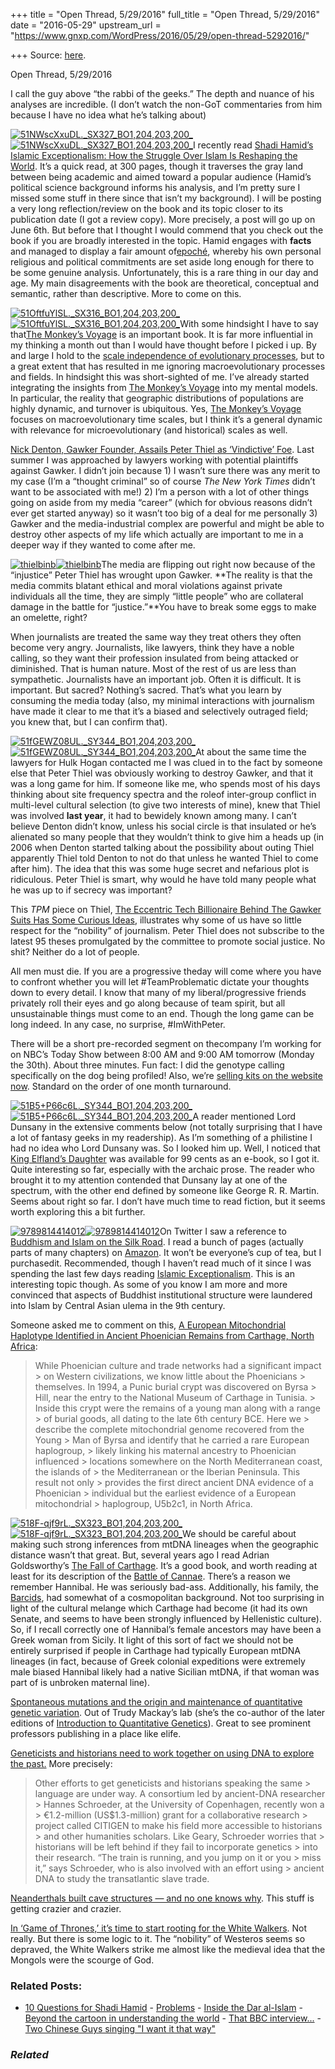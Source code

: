 +++
title = "Open Thread, 5/29/2016"
full_title = "Open Thread, 5/29/2016"
date = "2016-05-29"
upstream_url = "https://www.gnxp.com/WordPress/2016/05/29/open-thread-5292016/"

+++
Source: [here](https://www.gnxp.com/WordPress/2016/05/29/open-thread-5292016/).

Open Thread, 5/29/2016

I call the guy above “the rabbi of the geeks.” The depth and nuance of his analyses are incredible. (I don’t watch the non-GoT commentaries from him because I have no idea what he’s talking about)

[![51NWscXxuDL.\_SX327_BO1,204,203,200\_](https://i0.wp.com/www.unz.com/wp-content/uploads/2016/05/51NWscXxuDL._SX327_BO1204203200_-197x300.jpg?resize=197%2C300)![51NWscXxuDL.\_SX327_BO1,204,203,200\_](https://i0.wp.com/www.unz.com/wp-content/uploads/2016/05/51NWscXxuDL._SX327_BO1204203200_-197x300.jpg?resize=197%2C300)](https://www.amazon.com/Islamic-Exceptionalism-Struggle-Islam-Reshaping-ebook/dp/B0176XHHTA?ie=UTF8&redirect=true&tag=geneexpressio-20)I recently read [Shadi Hamid’s](https://twitter.com/shadihamid) [Islamic Exceptionalism: How the Struggle Over Islam Is Reshaping the World](https://www.amazon.com/Islamic-Exceptionalism-Struggle-Islam-Reshaping-ebook/dp/B0176XHHTA?ie=UTF8&redirect=true&tag=geneexpressio-20). It’s a quick read, at 300 pages, though it traverses the gray land between being academic and aimed toward a popular audience (Hamid’s political science background informs his analysis, and I’m pretty sure I missed some stuff in there since that isn’t my background). I will be posting a very long reflection/review on the book and its topic closer to its publication date (I got a review copy). More precisely, a post will go up on June 6th. But before that I thought I would commend that you check out the book if you are broadly interested in the topic. Hamid engages with **facts** and managed to display a fair amount of[epoché](https://en.wikipedia.org/wiki/Epoch%C3%A9), whereby his own personal religious and political commitments are set aside long enough for there to be some genuine analysis. Unfortunately, this is a rare thing in our day and age. My main disagreements with the book are theoretical, conceptual and semantic, rather than descriptive. More to come on this.

[![51OftfuYlSL.\_SX316_BO1,204,203,200\_](https://i0.wp.com/www.unz.com/wp-content/uploads/2016/05/51OftfuYlSL._SX316_BO1204203200_1-191x300.jpg?resize=191%2C300)![51OftfuYlSL.\_SX316_BO1,204,203,200\_](https://i0.wp.com/www.unz.com/wp-content/uploads/2016/05/51OftfuYlSL._SX316_BO1204203200_1-191x300.jpg?resize=191%2C300)](https://www.amazon.com/exec/obidos/ASIN/0465020518//geneexpressio-20)With some hindsight I have to say that[The Monkey’s Voyage](https://www.amazon.com/exec/obidos/ASIN/0465020518//geneexpressio-20) is an important book. It is far more influential in my thinking a month out than I would have thought before I picked i up. By and large I hold to the [scale independence of evolutionary processes](http://www.ncbi.nlm.nih.gov/pubmed/11258392), but to a great extent that has resulted in me ignoring macroevolutionary processes and fields. In hindsight this was short-sighted of me. I’ve already started integrating the insights from [The Monkey’s Voyage](https://www.amazon.com/exec/obidos/ASIN/0465020518//geneexpressio-20) into my mental models. In particular, the reality that geographic distributions of populations are highly dynamic, and turnover is ubiquitous. Yes, [The Monkey’s Voyage](https://www.amazon.com/exec/obidos/ASIN/0465020518//geneexpressio-20) focuses on macroevolutionary time scales, but I think it’s a general dynamic with relevance for microevolutionary (and historical) scales as well.

[Nick Denton, Gawker Founder, Assails Peter Thiel as ‘Vindictive’ Foe](http://www.nytimes.com/2016/05/27/business/dealbook/gawker-sale-peter-thiel.html). Last summer I was approached by lawyers working with potential plaintiffs against Gawker. I didn’t join because 1) I wasn’t sure there was any merit to my case (I’m a “thought criminal” so of course *The New York Times* didn’t want to be associated with me!) 2) I’m a person with a lot of other things going on aside from my media “career” (which for obvious reasons didn’t ever get started anyway) so it wasn’t too big of a deal for me personally 3) Gawker and the media-industrial complex are powerful and might be able to destroy other aspects of my life which actually are important to me in a deeper way if they wanted to come after me.

[![thielbinb](https://i0.wp.com/www.unz.com/wp-content/uploads/2016/05/thielbinb-188x300.jpg?resize=188%2C300)![thielbinb](https://i0.wp.com/www.unz.com/wp-content/uploads/2016/05/thielbinb-188x300.jpg?resize=188%2C300)](https://www.amazon.com/exec/obidos/ASIN/0804139296//geneexpressio-20)The media are flipping out right now because of the “injustice” Peter Thiel has wrought upon Gawker. **The reality is that the media commits blatant ethical and moral violations against private individuals all the time, they are simply “little people” who are collateral damage in the battle for “justice.”**You have to break some eggs to make an omelette, right?

When journalists are treated the same way they treat others they often become very angry. Journalists, like lawyers, think they have a noble calling, so they want their profession insulated from being attacked or diminished. That is human nature. Most of the rest of us are less than sympathetic. Journalists have an important job. Often it is difficult. It is important. But sacred? Nothing’s sacred. That’s what you learn by consuming the media today (also, my minimal interactions with journalism have made it clear to me that it’s a biased and selectively outraged field; you knew that, but I can confirm that).

[![51fGEWZ08UL.\_SY344_BO1,204,203,200\_](https://i0.wp.com/www.unz.com/wp-content/uploads/2016/05/51fGEWZ08UL._SY344_BO1204203200_-195x300.jpg?resize=195%2C300)![51fGEWZ08UL.\_SY344_BO1,204,203,200\_](https://i0.wp.com/www.unz.com/wp-content/uploads/2016/05/51fGEWZ08UL._SY344_BO1204203200_-195x300.jpg?resize=195%2C300)](https://www.amazon.com/exec/obidos/ASIN/0945999429//geneexpressio-20)At about the same time the lawyers for Hulk Hogan contacted me I was clued in to the fact by someone else that Peter Thiel was obviously working to destroy Gawker, and that it was a long game for him. If someone like me, who spends most of his days thinking about site frequency spectra and the roleof inter-group conflict in multi-level cultural selection (to give two interests of mine), knew that Thiel was involved **last year**, it had to bewidely known among many. I can’t believe Denton didn’t know, unless his social circle is that insulated or he’s alienated so many people that they wouldn’t think to give him a heads up (in 2006 when Denton started talking about the possibility about outing Thiel apparently Thiel told Denton to not do that unless he wanted Thiel to come after him). The idea that this was some huge secret and nefarious plot is ridiculous. Peter Thiel is smart, why would he have told many people what he was up to if secrecy was important?

This *TPM* piece on Thiel, [The Eccentric Tech Billionaire Behind The Gawker Suits Has Some Curious Ideas](http://talkingpointsmemo.com/news/meet-peter-thiel-gawker-suits), illustrates why some of us have so little respect for the “nobility” of journalism. Peter Thiel does not subscribe to the latest 95 theses promulgated by the committee to promote social justice. No shit? Neither do a lot of people.

All men must die. If you are a progressive theday will come where you have to confront whether you will let \#TeamProblematic dictate your thoughts down to every detail. I know that many of my liberal/progressive friends privately roll their eyes and go along because of team spirit, but all unsustainable things must come to an end. Though the long game can be long indeed. In any case, no surprise, \#ImWithPeter.

There will be a short pre-recorded segment on thecompany I’m working for on NBC’s Today Show between 8:00 AM and 9:00 AM tomorrow (Monday the 30th). About three minutes. Fun fact: I did the genotype calling specifically on the dog being profiled! Also, we’re [selling kits on the website now](https://embarkvet.com/). Standard on the order of one month turnaround.

[![51B5+P66c6L.\_SY344_BO1,204,203,200\_](https://i0.wp.com/www.unz.com/wp-content/uploads/2016/05/51B5+P66c6L._SY344_BO1204203200_-191x300.jpg?resize=191%2C300)![51B5+P66c6L.\_SY344_BO1,204,203,200\_](https://i0.wp.com/www.unz.com/wp-content/uploads/2016/05/51B5+P66c6L._SY344_BO1204203200_-191x300.jpg?resize=191%2C300)](https://www.amazon.com/exec/obidos/ASIN/B000OJPNWM//geneexpressio-20)A reader mentioned Lord Dunsany in the extensive comments below (not totally surprising that I have a lot of fantasy geeks in my readership). As I’m something of a philistine I had no idea who Lord Dunsany was. So I looked him up. Well, I noticed that [King Elfland’s Daughter](https://www.amazon.com/exec/obidos/ASIN/B000OJPNWM//geneexpressio-20) was available for 99 cents as an e-book, so I got it. Quite interesting so far, especially with the archaic prose. The reader who brought it to my attention contended that Dunsany lay at one of the spectrum, with the other end defined by someone like George R. R. Martin. Seems about right so far. I don’t have much time to read fiction, but it seems worth exploring this a bit further.

[![9789814414012](https://i0.wp.com/www.unz.com/wp-content/uploads/2016/05/9789814414012-198x300.jpg?resize=198%2C300)![9789814414012](https://i0.wp.com/www.unz.com/wp-content/uploads/2016/05/9789814414012-198x300.jpg?resize=198%2C300)](https://www.amazon.com/exec/obidos/ASIN/0812222598//geneexpressio-20)On Twitter I saw a reference to [Buddhism and Islam on the Silk Road](https://www.amazon.com/exec/obidos/ASIN/0812222598//geneexpressio-20). I read a bunch of pages (actually parts of many chapters) on [Amazon](https://www.amazon.com/exec/obidos/ASIN/0812222598//geneexpressio-20). It won’t be everyone’s cup of tea, but I purchasedit. Recommended, though I haven’t read much of it since I was spending the last few days reading [Islamic Exceptionalism](https://www.amazon.com/Islamic-Exceptionalism-Struggle-Islam-Reshaping-ebook/dp/B0176XHHTA?ie=UTF8&redirect=true&tag=geneexpressio-20). This is an interesting topic though. As some of you know I am more and more convinced that aspects of Buddhist institutional structure were laundered into Islam by Central Asian ulema in the 9th century.

Someone asked me to comment on this, [A European Mitochondrial Haplotype Identified in Ancient Phoenician Remains from Carthage, North Africa](http://journals.plos.org/plosone/article?id=10.1371%2Fjournal.pone.0155046):

> While Phoenician culture and trade networks had a significant impact > on Western civilizations, we know little about the Phoenicians > themselves. In 1994, a Punic burial crypt was discovered on Byrsa > Hill, near the entry to the National Museum of Carthage in Tunisia. > Inside this crypt were the remains of a young man along with a range > of burial goods, all dating to the late 6th century BCE. Here we > describe the complete mitochondrial genome recovered from the Young > Man of Byrsa and identify that he carried a rare European haplogroup, > likely linking his maternal ancestry to Phoenician influenced > locations somewhere on the North Mediterranean coast, the islands of > the Mediterranean or the Iberian Peninsula. This result not only > provides the first direct ancient DNA evidence of a Phoenician > individual but the earliest evidence of a European mitochondrial > haplogroup, U5b2c1, in North Africa.

[![518F-qjf9rL.\_SX323_BO1,204,203,200\_](https://i0.wp.com/www.unz.com/wp-content/uploads/2016/05/518F-qjf9rL._SX323_BO1204203200_-195x300.jpg?resize=195%2C300)![518F-qjf9rL.\_SX323_BO1,204,203,200\_](https://i0.wp.com/www.unz.com/wp-content/uploads/2016/05/518F-qjf9rL._SX323_BO1204203200_-195x300.jpg?resize=195%2C300)](https://www.amazon.com/exec/obidos/ASIN/0304366420/geneexpressio-20)We should be careful about making such strong inferences from mtDNA lineages when the geographic distance wasn’t that great. But, several years ago I read Adrian Goldsworthy’s [The Fall of Carthage](https://www.amazon.com/exec/obidos/ASIN/0304366420/geneexpressio-20). It’s a good book, and worth reading at least for its description of the [Battle of Cannae](https://en.wikipedia.org/wiki/Battle_of_Cannae). There’s a reason we remember Hannibal. He was seriously bad-ass. Additionally, his family, the [Barcids](https://en.wikipedia.org/wiki/Barcids), had somewhat of a cosmopolitan background. Not too surprising in light of the cultural melange which Carthage had become (it had its own Senate, and seems to have been strongly influenced by Hellenistic culture). So, if I recall correctly one of Hannibal’s female ancestors may have been a Greek woman from Sicily. It light of this sort of fact we should not be entirely surprised if people in Carthage had typically European mtDNA lineages (in fact, because of Greek colonial expeditions were extremely male biased Hannibal likely had a native Sicilian mtDNA, if that woman was part of is unbroken maternal line).

[Spontaneous mutations and the origin and maintenance of quantitative genetic variation](https://elifesciences.org/content/5/e14625). Out of Trudy Mackay’s lab (she’s the co-author of the later editions of [Introduction to Quantitative Genetics](https://www.amazon.com/exec/obidos/ASIN/0582243025/geneexpressio-20)). Great to see prominent professors publishing in a place like elife.

[Geneticists and historians need to work together on using DNA to explore the past.](http://www.nature.com/news/source-material-1.19962) More precisely:

> Other efforts to get geneticists and historians speaking the same > language are under way. A consortium led by ancient-DNA researcher > Hannes Schroeder, at the University of Copenhagen, recently won a > €1.2-million (US\$1.3-million) grant for a collaborative research > project called CITIGEN to make his field more accessible to historians > and other humanities scholars. Like Geary, Schroeder worries that > historians will be left behind if they fail to incorporate genetics > into their research. “The train is running, and you jump on it or you > miss it,” says Schroeder, who is also involved with an effort using > ancient DNA to study the transatlantic slave trade.

[Neanderthals built cave structures — and no one knows why](http://www.nature.com/news/neanderthals-built-cave-structures-and-no-one-knows-why-1.19975). This stuff is getting crazier and crazier.

[In ‘Game of Thrones,’ it’s time to start rooting for the White Walkers](https://www.washingtonpost.com/news/act-four/wp/2016/05/26/in-game-of-thrones-its-time-to-start-rooting-for-the-white-walkers/?postshare=1241464407496089&tid=ss_tw). Not really. But there is some logic to it. The “nobility” of Westeros seems so depraved, the White Walkers strike me almost like the medieval idea that the Mongols were the scourge of God.

### Related Posts:

- [10 Questions for Shadi
  Hamid](https://www.gnxp.com/WordPress/2017/02/16/10-questions-for-shadi-hamid/) - [Problems](https://www.gnxp.com/WordPress/2014/08/06/problems/) - [Inside the Dar
  al-Islam](https://www.gnxp.com/WordPress/2014/08/08/inside-the-dar-al-islam/) - [Beyond the cartoon in understanding the
  world](https://www.gnxp.com/WordPress/2014/11/14/beyond-the-cartoon-in-understanding-the-world/) - [That BBC
  interview...](https://www.gnxp.com/WordPress/2006/05/18/that-bbc-interview/) - [Two Chinese Guys singing "I want it that
  way"](https://www.gnxp.com/WordPress/2005/10/30/two-chinese-guys-singing-i-want-it-that-way/)

### *Related*

[](https://www.addtoany.com/add_to/facebook?linkurl=https%3A%2F%2Fwww.gnxp.com%2FWordPress%2F2016%2F05%2F29%2Fopen-thread-5292016%2F&linkname=Open%20Thread%2C%205%2F29%2F2016 "Facebook")[](https://www.addtoany.com/add_to/twitter?linkurl=https%3A%2F%2Fwww.gnxp.com%2FWordPress%2F2016%2F05%2F29%2Fopen-thread-5292016%2F&linkname=Open%20Thread%2C%205%2F29%2F2016 "Twitter")[](https://www.addtoany.com/add_to/email?linkurl=https%3A%2F%2Fwww.gnxp.com%2FWordPress%2F2016%2F05%2F29%2Fopen-thread-5292016%2F&linkname=Open%20Thread%2C%205%2F29%2F2016 "Email")[](https://www.addtoany.com/share)
